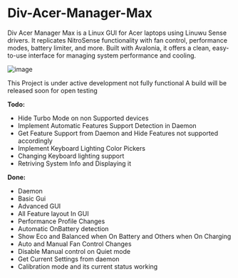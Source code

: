 # Div-Acer-Manager-Max
Div Acer Manager Max is a Linux GUI for Acer laptops using Linuwu Sense drivers. It replicates NitroSense functionality with fan control, performance modes, battery limiter, and more. Built with Avalonia, it offers a clean, easy-to-use interface for managing system performance and cooling.

![image](https://github.com/user-attachments/assets/f8d51bb9-bed9-4a03-9d73-115c8733c507)

This Project is under active development not fully functional
A build will be released soon for open testing

**Todo:**
- Hide Turbo Mode on non Supported devices
- Implement Automatic Features Support Detection in Daemon
- Get Feature Support from Daemon and Hide Features not supported accordingly
- Implement Keyboard Lighting Color Pickers
- Changing Keyboard lighting support
- Retriving System Info and Displaying it

**Done:**
- Daemon
- Basic Gui
- Advanced GUI
- All Feature layout In GUI
- Performance Profile Changes
- Automatic OnBattery detection
- Show Eco and Balanced when On Battery and Others when On Charging
- Auto and Manual Fan Control Changes
- Disable Manual control on Quiet mode
- Get Current Settings from daemon
- Calibration mode and its current status working
